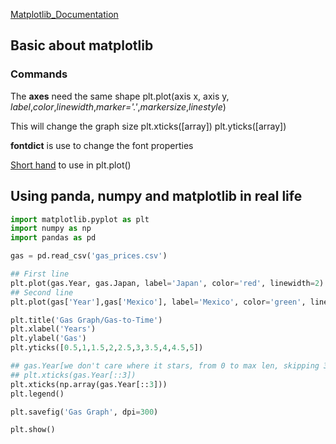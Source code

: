 [Matplotlib_Documentation](https://matplotlib.org/stable/api/_as_gen/matplotlib.pyplot.html)

## Basic about matplotlib

### Commands
The **axes** need the same shape
plt.plot(axis x, axis y, *label*,*color*,*linewidth*,*marker='.'*,*markersize*,*linestyle*)

This will change the graph size
plt.xticks([array])
plt.yticks([array])

**fontdict** is use to change the font properties

[Short hand](https://matplotlib.org/2.1.2/api/_as_gen/matplotlib.pyplot.plot.html) to use in plt.plot()

## Using panda, numpy and matplotlib in real life

```python
import matplotlib.pyplot as plt
import numpy as np
import pandas as pd

gas = pd.read_csv('gas_prices.csv')

## First line
plt.plot(gas.Year, gas.Japan, label='Japan', color='red', linewidth=2)
## Second line
plt.plot(gas['Year'],gas['Mexico'], label='Mexico', color='green', linewidth=2, linestyle='--')

plt.title('Gas Graph/Gas-to-Time')
plt.xlabel('Years')
plt.ylabel('Gas')
plt.yticks([0.5,1,1.5,2,2.5,3,3.5,4,4.5,5])

## gas.Year[we don't care where it stars, from 0 to max len, skipping 3 by 3]
## plt.xticks(gas.Year[::3])
plt.xticks(np.array(gas.Year[::3]))
plt.legend()

plt.savefig('Gas Graph', dpi=300)

plt.show()

```